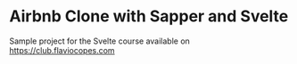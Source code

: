 # Airbnb Clone with Sapper and Svelte

Sample project for the Svelte course available on <https://club.flaviocopes.com>
